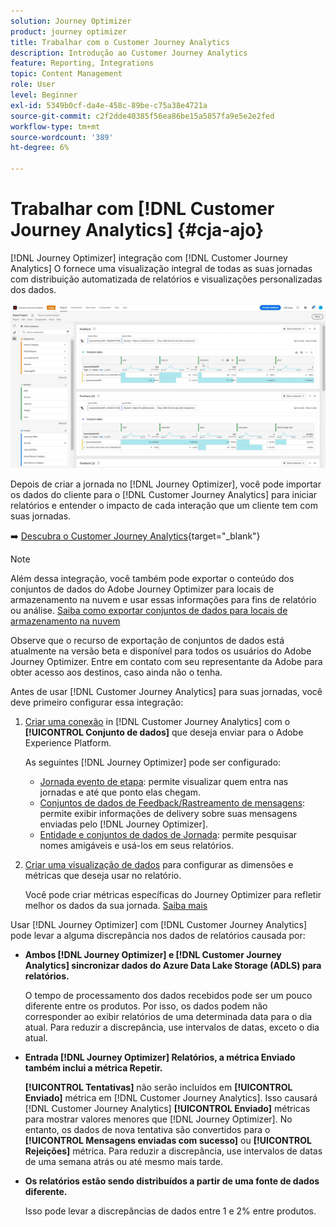 ```yaml
---
solution: Journey Optimizer
product: journey optimizer
title: Trabalhar com o Customer Journey Analytics
description: Introdução ao Customer Journey Analytics
feature: Reporting, Integrations
topic: Content Management
role: User
level: Beginner
exl-id: 5349b0cf-da4e-458c-89be-c75a38e4721a
source-git-commit: c2f2dde40385f56ea86be15a5857fa9e5e2e2fed
workflow-type: tm+mt
source-wordcount: '389'
ht-degree: 6%

---
```


# Trabalhar com [!DNL Customer Journey Analytics] {#cja-ajo}


[!DNL Journey Optimizer] integração com [!DNL Customer Journey Analytics] O fornece uma visualização integral de todas as suas jornadas com distribuição automatizada de relatórios e visualizações personalizadas dos dados.

![](assets/cja.png)

Depois de criar a jornada no [!DNL Journey Optimizer], você pode importar os dados do cliente para o [!DNL Customer Journey Analytics] para iniciar relatórios e entender o impacto de cada interação que um cliente tem com suas jornadas.

➡️ [Descubra o Customer Journey Analytics](https://docs.adobe.com/content/help/pt-BR/experience-cloud/user-guides/home.translate.html){target="_blank"}

>[!NOTE]
>
>Além dessa integração, você também pode exportar o conteúdo dos conjuntos de dados do Adobe Journey Optimizer para locais de armazenamento na nuvem e usar essas informações para fins de relatório ou análise. [Saiba como exportar conjuntos de dados para locais de armazenamento na nuvem](../data/export-datasets.md)
>
>Observe que o recurso de exportação de conjuntos de dados está atualmente na versão beta e disponível para todos os usuários do Adobe Journey Optimizer. Entre em contato com seu representante da Adobe para obter acesso aos destinos, caso ainda não o tenha.

Antes de usar [!DNL Customer Journey Analytics] para suas jornadas, você deve primeiro configurar essa integração:

1. [Criar uma conexão](https://experienceleague.adobe.com/docs/analytics-platform/using/cja-connections/create-connection.html) in [!DNL Customer Journey Analytics] com o **[!UICONTROL Conjunto de dados]** que deseja enviar para o Adobe Experience Platform.

   As seguintes [!DNL Journey Optimizer] pode ser configurado:
   * [Jornada evento de etapa](../data/datasets-query-examples.md#journey-step-event): permite visualizar quem entra nas jornadas e até que ponto elas chegam.
   * [Conjuntos de dados de Feedback/Rastreamento de mensagens](../data/datasets-query-examples.md#message-feedback-event-dataset): permite exibir informações de delivery sobre suas mensagens enviadas pelo [!DNL Journey Optimizer].
   * [Entidade e conjuntos de dados de Jornada](../data/datasets-query-examples.md#entity-dataset): permite pesquisar nomes amigáveis e usá-los em seus relatórios.

1. [Criar uma visualização de dados](https://experienceleague.adobe.com/docs/analytics-platform/using/cja-dataviews/create-dataview.html?lang=pt-BR) para configurar as dimensões e métricas que deseja usar no relatório.

   Você pode criar métricas específicas do Journey Optimizer para refletir melhor os dados da sua jornada. [Saiba mais](https://experienceleague.adobe.com/docs/analytics-platform/using/integrations/ajo.html#configure-the-data-view-to-accommodate-journey-optimizer-dimensions-and-metrics)

Usar [!DNL Journey Optimizer] com [!DNL Customer Journey Analytics] pode levar a alguma discrepância nos dados de relatórios causada por:

* **Ambos [!DNL Journey Optimizer] e [!DNL Customer Journey Analytics] sincronizar dados do Azure Data Lake Storage (ADLS) para relatórios.**

  O tempo de processamento dos dados recebidos pode ser um pouco diferente entre os produtos. Por isso, os dados podem não corresponder ao exibir relatórios de uma determinada data para o dia atual. Para reduzir a discrepância, use intervalos de datas, exceto o dia atual.

* **Entrada [!DNL Journey Optimizer] Relatórios, a métrica Enviado também inclui a métrica Repetir.**

  **[!UICONTROL Tentativas]** não serão incluídos em **[!UICONTROL Enviado]** métrica em [!DNL Customer Journey Analytics]. Isso causará [!DNL Customer Journey Analytics] **[!UICONTROL Enviado]** métricas para mostrar valores menores que [!DNL Journey Optimizer]. No entanto, os dados de nova tentativa são convertidos para o **[!UICONTROL Mensagens enviadas com sucesso]** ou **[!UICONTROL Rejeições]** métrica.
Para reduzir a discrepância, use intervalos de datas de uma semana atrás ou até mesmo mais tarde.

* **Os relatórios estão sendo distribuídos a partir de uma fonte de dados diferente.**

  Isso pode levar a discrepâncias de dados entre 1 e 2% entre produtos.
